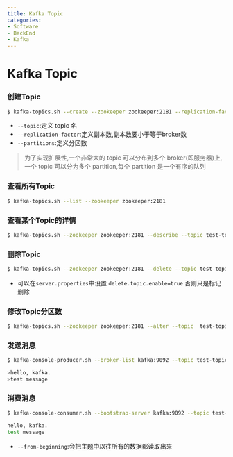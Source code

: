 ```yaml
---
title: Kafka Topic
categories:
- Software
- BackEnd
- Kafka
---
```

# Kafka Topic

### 创建Topic

```bash
$ kafka-topics.sh --create --zookeeper zookeeper:2181 --replication-factor 1 --partitions 1 --topic test-replicated-topic
```

- `--topic`:定义 topic 名
- `--replication-factor`:定义副本数,副本数要小于等于broker数
- `--partitions`:定义分区数

> 为了实现扩展性,一个非常大的 topic 可以分布到多个 broker(即服务器)上,一个 topic 可以分为多个 partition,每个 partition 是一个有序的队列

### 查看所有Topic

```bash
$ kafka-topics.sh --list --zookeeper zookeeper:2181
```

### 查看某个Topic的详情

```bash
$ kafka-topics.sh --zookeeper zookeeper:2181 --describe --topic test-topic
```

### 删除Topic

```bash
$ kafka-topics.sh --zookeeper zookeeper:2181 --delete --topic test-topic
```

- 可以在`server.properties`中设置 `delete.topic.enable=true` 否则只是标记删除

### 修改Topic分区数

```bash
$ kafka-topics.sh --zookeeper zookeeper:2181 --alter --topic  test-topic --partitions 3
```

### 发送消息

```bash
$ kafka-console-producer.sh --broker-list kafka:9092 --topic test-topic

>hello, kafka.
>test message
```

### 消费消息

```bash
$ kafka-console-consumer.sh --bootstrap-server kafka:9092 --topic test-topic --from-beginning

hello, kafka.
test message
```

- `--from-beginning`:会把主题中以往所有的数据都读取出来